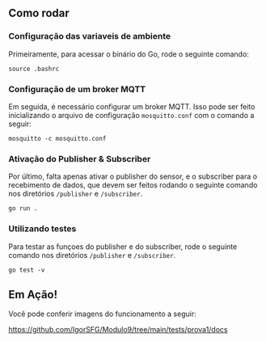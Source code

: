 ## Como rodar

### Configuração das variaveis de ambiente
Primeiramente, para acessar o binário do Go, rode o seguinte comando:
```
source .bashrc
```

### Configuração de um broker MQTT
Em seguida, é necessário configurar um broker MQTT. Isso pode ser feito inicializando o arquivo de configuração `mosquitto.conf` com o comando a seguir:

```
mosquitto -c mosquitto.conf
```

### Ativação do Publisher & Subscriber
Por último, falta apenas ativar o publisher do sensor, e o subscriber para o recebimento de dados, que devem ser feitos rodando o seguinte comando nos diretórios `/publisher` e `/subscriber`.

```
go run .
```

### Utilizando testes
Para testar as funçoes do publisher e do subscriber, rode o seguinte comando nos diretórios `/publisher` e `/subscriber`.
```
go test -v
```

## Em Ação!
Você pode conferir imagens do funcionamento a seguir:

https://github.com/IgorSFG/Modulo9/tree/main/tests/prova1/docs